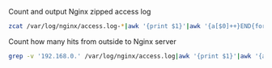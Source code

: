 Count and output Nginx zipped access log
```bash
zcat /var/log/nginx/access.log-*|awk '{print $1}'|awk '{a[$0]++}END{for(i in a){print a[i],i}}'|sort -k1 -r
```

Count how many hits from outside to Nginx server
```bash
grep -v '192.168.0.' /var/log/nginx/access.log|awk '{print $1}'|awk '{a[$0]++}END{for(i in a){print a[i],i}}'|sort -rn
```
